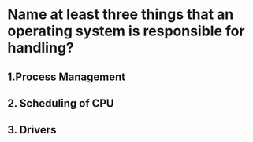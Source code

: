 # Name at least three things that an operating system is responsible for handling?

## 1.Process Management


## 2. Scheduling of CPU

## 3. Drivers